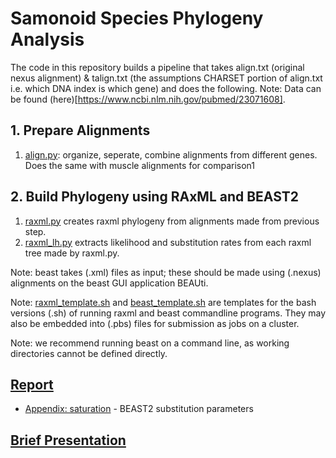 # Samonoid Species Phylogeny Analysis

The code in this repository builds a pipeline that takes align.txt (original nexus alignment) & talign.txt (the assumptions CHARSET portion of align.txt i.e. which DNA index is which gene) and does the following.
Note: Data can be found (here)[https://www.ncbi.nlm.nih.gov/pubmed/23071608].

## 1. Prepare Alignments
  1. [align.py](./align.py): organize, seperate, combine alignments from different genes. Does the same with muscle alignments for comparison1

## 2. Build Phylogeny using RAxML and BEAST2
  1. [raxml.py](./raxml.py) creates raxml phylogeny from alignments made from previous step.
  2. [raxml_lh.py](./raxml_lh.py) extracts likelihood and substitution rates from each raxml tree made by raxml.py.

Note: beast takes (.xml) files as input; these should be made using (.nexus) alignments on the beast GUI application BEAUti.

Note: [raxml_template.sh](./raxml_template.sh) and [beast_template.sh](./beast_template.sh) are templates for the bash versions (.sh) of running raxml and beast commandline programs. They may also be embedded into (.pbs) files for submission as jobs on a cluster.

Note: we recommend running beast on a command line, as working directories cannot be defined directly.

## 

## [Report](./report.pdf)
+ [Appendix: saturation](./nucleotide_substitution) - BEAST2 substitution parameters

## [Brief Presentation](./presentation.pdf)
